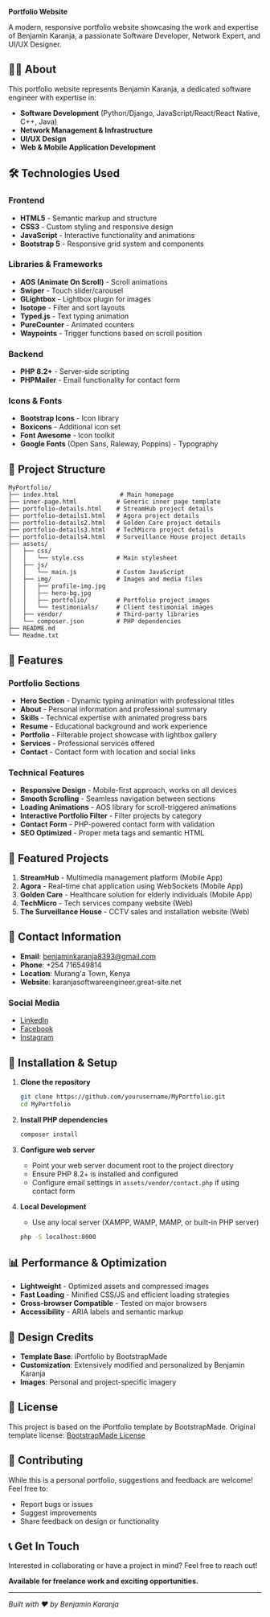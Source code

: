 **Portfolio Website**

A modern, responsive portfolio website showcasing the work and expertise of Benjamin Karanja, a passionate Software Developer, Network Expert, and UI/UX Designer.


## 👨‍💻 About

This portfolio website represents Benjamin Karanja, a dedicated software engineer with expertise in:
- **Software Development** (Python/Django, JavaScript/React/React Native, C++, Java)
- **Network Management & Infrastructure**
- **UI/UX Design**
- **Web & Mobile Application Development**

## 🛠️ Technologies Used

### Frontend
- **HTML5** - Semantic markup and structure
- **CSS3** - Custom styling and responsive design
- **JavaScript** - Interactive functionality and animations
- **Bootstrap 5** - Responsive grid system and components

### Libraries & Frameworks
- **AOS (Animate On Scroll)** - Scroll animations
- **Swiper** - Touch slider/carousel
- **GLightbox** - Lightbox plugin for images
- **Isotope** - Filter and sort layouts
- **Typed.js** - Text typing animation
- **PureCounter** - Animated counters
- **Waypoints** - Trigger functions based on scroll position

### Backend
- **PHP 8.2+** - Server-side scripting
- **PHPMailer** - Email functionality for contact form

### Icons & Fonts
- **Bootstrap Icons** - Icon library
- **Boxicons** - Additional icon set
- **Font Awesome** - Icon toolkit
- **Google Fonts** (Open Sans, Raleway, Poppins) - Typography

## 📁 Project Structure

```
MyPortfolio/
├── index.html                 # Main homepage
├── inner-page.html           # Generic inner page template
├── portfolio-details.html    # StreamHub project details
├── portfolio-details1.html   # Agora project details
├── portfolio-details2.html   # Golden Care project details
├── portfolio-details3.html   # TechMicro project details
├── portfolio-details4.html   # Surveillance House project details
├── assets/
│   ├── css/
│   │   └── style.css         # Main stylesheet
│   ├── js/
│   │   └── main.js           # Custom JavaScript
│   ├── img/                  # Images and media files
│   │   ├── profile-img.jpg
│   │   ├── hero-bg.jpg
│   │   ├── portfolio/        # Portfolio project images
│   │   └── testimonials/     # Client testimonial images
│   ├── vendor/               # Third-party libraries
│   └── composer.json         # PHP dependencies
├── README.md
└── Readme.txt
```

## 🎯 Features

### Portfolio Sections
- **Hero Section** - Dynamic typing animation with professional titles
- **About** - Personal information and professional summary
- **Skills** - Technical expertise with animated progress bars
- **Resume** - Educational background and work experience
- **Portfolio** - Filterable project showcase with lightbox gallery
- **Services** - Professional services offered
- **Contact** - Contact form with location and social links

### Technical Features
- **Responsive Design** - Mobile-first approach, works on all devices
- **Smooth Scrolling** - Seamless navigation between sections
- **Loading Animations** - AOS library for scroll-triggered animations
- **Interactive Portfolio Filter** - Filter projects by category
- **Contact Form** - PHP-powered contact form with validation
- **SEO Optimized** - Proper meta tags and semantic HTML

## 🚀 Featured Projects

1. **StreamHub** - Multimedia management platform (Mobile App)
2. **Agora** - Real-time chat application using WebSockets (Mobile App)
3. **Golden Care** - Healthcare solution for elderly individuals (Mobile App)
4. **TechMicro** - Tech services company website (Web)
5. **The Surveillance House** - CCTV sales and installation website (Web)

## 📱 Contact Information

- **Email**: benjaminkaranja8393@gmail.com
- **Phone**: +254 716549814
- **Location**: Murang'a Town, Kenya
- **Website**: karanjasoftwareengineer.great-site.net

### Social Media
- [LinkedIn](https://www.linkedin.com/in/benjamin-karanja-93852523b)
- [Facebook](https://www.facebook.com/profile.php?id=100021207196685)
- [Instagram](https://www.instagram.com/karanja.gamechanger)

## 🔧 Installation & Setup

1. **Clone the repository**
   ```bash
   git clone https://github.com/yourusername/MyPortfolio.git
   cd MyPortfolio
   ```

2. **Install PHP dependencies**
   ```bash
   composer install
   ```

3. **Configure web server**
   - Point your web server document root to the project directory
   - Ensure PHP 8.2+ is installed and configured
   - Configure email settings in `assets/vendor/contact.php` if using contact form

4. **Local Development**
   - Use any local server (XAMPP, WAMP, MAMP, or built-in PHP server)
   ```bash
   php -S localhost:8000
   ```

## 📊 Performance & Optimization

- **Lightweight** - Optimized assets and compressed images
- **Fast Loading** - Minified CSS/JS and efficient loading strategies
- **Cross-browser Compatible** - Tested on major browsers
- **Accessibility** - ARIA labels and semantic markup

## 🎨 Design Credits

- **Template Base**: iPortfolio by BootstrapMade
- **Customization**: Extensively modified and personalized by Benjamin Karanja
- **Images**: Personal and project-specific imagery

## 📄 License

This project is based on the iPortfolio template by BootstrapMade. Original template license: [BootstrapMade License](https://bootstrapmade.com/license/)

## 🤝 Contributing

While this is a personal portfolio, suggestions and feedback are welcome! Feel free to:
- Report bugs or issues
- Suggest improvements
- Share feedback on design or functionality

## 📞 Get In Touch

Interested in collaborating or have a project in mind? Feel free to reach out!

**Available for freelance work and exciting opportunities.**

---

*Built with ❤️ by Benjamin Karanja*

